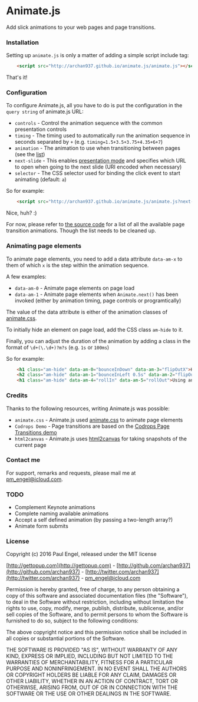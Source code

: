 # Animate.js

Add slick animations to your web pages and page transitions.

### Installation

Setting up <code>animate.js</code> is only a matter of adding a simple script include tag:
```html
    <script src="http://archan937.github.io/animate.js/animate.js"></script>
```
That's it!

### Configuration

To configure Animate.js, all you have to do is put the configuration in the `query string` of animate.js URL:

  * <code>controls</code> - Control the animation sequence with the common presentation controls
  * <code>timing</code> - The timing used to automatically run the animation sequence in seconds separated by `+` (e.g. `timing=1.5+3.5+3.75+4.35+6+7`)
  * <code>animation</code> - The animation to use when transitioning between pages (see the [list](https://github.com/archan937/animate.js/blob/master/src/animate.js#L492))
  * <code>next-slide</code> - This enables [presentation mode](http://archan937.github.io/animate.js/6.html) and specifies which URL to open when going to the next slide (URI encoded when necessary)
  * <code>selector</code> - The CSS selector used for binding the click event to start animating (default: <code>a</code>)

So for example:
```html
    <script src="http://archan937.github.io/animate.js/animate.js?next-slide=.%2F7.html&animation=openSesame"></script>
```
Nice, huh? :)

For now, please refer to [the source code](https://github.com/archan937/animate.js/blob/master/src/js/animate/pages.js#L248) for a list of all the available page transition animations. Though the list needs to be cleaned up.

### Animating page elements

To animate page elements, you need to add a data attribute `data-am-x` to them of which `x` is the step within the animation sequence.

A few examples:

- <code>data-am-0</code> - Animate page elements on page load
- <code>data-am-1</code> - Animate page elements when `Animate.next()` has been invoked (either by animation timing, page controls or programtically)

The value of the data attribute is either of the animation classes of [animate.css](https://daneden.github.io/animate.css).

To initially hide an element on page load, add the CSS class `am-hide` to it.

Finally, you can adjust the duration of the animation by adding a class in the format of `\d+(\.\d+)?m?s` (e.g. `1s` or `100ms`)

So for example:
```html
    <h1 class="am-hide" data-am-0="bounceInDown" data-am-3="flipOutX">Hi there! Meet animate.js!</h1>
    <h2 class="am-hide" data-am-1="bounceInLeft 0.5s" data-am-2="flipOutY">Add slick animations to your web pages and page transitions</h2>
    <h1 class="am-hide" data-am-4="rollIn" data-am-5="rollOut">Using animate.js is really easy!</h1>
```
### Credits

Thanks to the following resources, writing Animate.js was possible:

  * <code>animate.css</code> - Animate.js used [animate.css](https://daneden.github.io/animate.css) to animate page elements
  * <code>Codrops Demo</code> - Page transitions are based on the [Codrops Page Transitions demo](http://tympanus.net/Development/PageTransitions)
  * <code>html2canvas</code> - Animate.js uses [html2canvas](https://github.com/niklasvh/html2canvas) for taking snapshots of the current page

### Contact me

For support, remarks and requests, please mail me at [pm_engel@icloud.com](mailto:pm_engel@icloud.com).

### TODO

* Complement Keynote animations
* Complete naming available animations
* Accept a self defined animation (by passing a two-length array?)
* Animate form submits

### License

Copyright (c) 2016 Paul Engel, released under the MIT license

[http://gettopup.com](http://gettopup.com) - [http://github.com/archan937](http://github.com/archan937) - [http://twitter.com/archan937](http://twitter.com/archan937) - [pm_engel@icloud.com](mailto:pm_engel@icloud.com)

Permission is hereby granted, free of charge, to any person obtaining a copy of this software and associated documentation files (the "Software"), to deal in the Software without restriction, including without limitation the rights to use, copy, modify, merge, publish, distribute, sublicense, and/or sell copies of the Software, and to permit persons to whom the Software is furnished to do so, subject to the following conditions:

The above copyright notice and this permission notice shall be included in all copies or substantial portions of the Software.

THE SOFTWARE IS PROVIDED "AS IS", WITHOUT WARRANTY OF ANY KIND, EXPRESS OR IMPLIED, INCLUDING BUT NOT LIMITED TO THE WARRANTIES OF MERCHANTABILITY, FITNESS FOR A PARTICULAR PURPOSE AND NONINFRINGEMENT. IN NO EVENT SHALL THE AUTHORS OR COPYRIGHT HOLDERS BE LIABLE FOR ANY CLAIM, DAMAGES OR OTHER LIABILITY, WHETHER IN AN ACTION OF CONTRACT, TORT OR OTHERWISE, ARISING FROM, OUT OF OR IN CONNECTION WITH THE SOFTWARE OR THE USE OR OTHER DEALINGS IN THE SOFTWARE.
